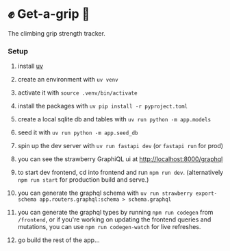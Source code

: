 # ✊ Get-a-grip 🧗

The climbing grip strength tracker.

### Setup

1. install [uv](https://docs.astral.sh/uv/)

2. create an environment with `uv venv`

3. activate it with `source .venv/bin/activate`

4. install the packages with `uv pip install -r pyproject.toml`

5. create a local sqlite db and tables with `uv run python -m app.models`

6. seed it with `uv run python -m app.seed_db`

7. spin up the dev server with `uv run fastapi dev` (or `fastapi run` for prod)

8. you can see the strawberry GraphiQL ui at [http://localhost:8000/graphql](http://localhost:8000/graphql)

9. to start dev frontend, cd into frontend and run `npm run dev`. (alternatively `npm run start` for production build and serve.)

10. you can generate the graphql schema with `uv run strawberry export-schema app.routers.graphql:schema > schema.graphql`

11. you can generate the graphql types by running `npm run codegen` from `/frontend`, or if you're working on updating the frontend queries and mutations, you can use `npm run codegen-watch` for live refreshes.

12. go build the rest of the app...

